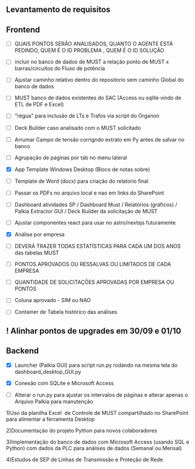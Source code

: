 
## Levantamento de requisitos

## Frontend
 
- [ ] QUAIS PONTOS SERÃO ANALISADOS, QUANTO O AGENTE ESTÁ PEDINDO, 	QUEM É O ID PROBLEMA ,	QUEM É O ID SOLUÇÃO
- [ ] incluir no banco de dados de MUST a relação ponto de MUST x barras/circuitos do Fluxo de potência
- [ ] Ajustar caminho relativo dentro do repositorio sem caminho Global do banco de dados
- [ ] MUST banco de dados existentes do SAC (Access ou sqlite vindo de ETL de PDF e Excel)
- [ ] "régua" para inclusão de LTs e Trafos via script do Organon
- [ ] Deck Builder caso analisado com o MUST solicitado
- [ ] Arrumar Campo de tensão corrigndo extrato em Py antes de salvar no banco
- [ ] Agrupação de paginas por tab no menu lateral
- [x] App Template Windows Desktop (Bloco de notas sobre)
- [ ] Template de Word (docx) para criação do relatorio final
- [ ] Passar os PDFs no arquivo local e nao em links do SharePoint
- [ ] Dashboard atividades SP / Dashboard Must / Relatórios (gráficos) / Palkia Extractor GUI / Deck Builder da solicitação de MUST


- [ ] Ajustar componentes react para usar no astro/nextsjs futuramente
- [x] Análise por empresa
- [ ] DEVERÁ TRAZER TODAS ESTATÍSTICAS PARA CADA UM DOS ANOS das tabelas MUST
- [ ] PONTOS APROVADOS OU RESSALVAS OU LIMITADOS DE CADA EMPRESA
- [ ] QUANTIDADE DE SOLICITAÇÕES APROVADAS POR EMPRESA OU PONTOS
- [ ] Coluna aprovado - SIM ou NAO
- [ ] Container de Tabela histórico das análises


## ! Alinhar pontos de upgrades em 30/09 e 01/10 

## Backend
- [x] Launcher (Palkia GUI) para script run.py rodando na mesma tela do dashboard_desktop_GUI.py

- [x] Conexão com SQLite e Microsoft Access

- [ ] Alterar o run.py para ajustar os intervalos de páginas e alterar apenas o Arquivo Palkia para manutenção

1)Uso da planilha Excel  de Controle de MUST compartilhado no SharePoint para alimentar a ferramenta Desktop

2)Documentação do projeto Python para novos colaboradores

3)Implementação do banco de dados com Microsoft Access (usando SQL e Python) com dados da PLC para análises de dados (Semanal ou Mensal)

4)Estudos de SEP de Linhas de Transmissão e Proteção de Rede.